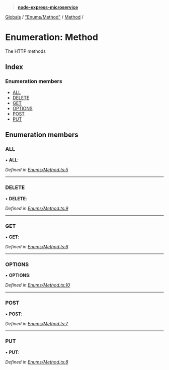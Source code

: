 > **[node-express-microservice](../README.md)**

[Globals](../globals.md) / ["Enums/Method"](../modules/_enums_method_.md) / [Method](_enums_method_.method.md) /

# Enumeration: Method

The HTTP methods

## Index

### Enumeration members

* [ALL](_enums_method_.method.md#all)
* [DELETE](_enums_method_.method.md#delete)
* [GET](_enums_method_.method.md#get)
* [OPTIONS](_enums_method_.method.md#options)
* [POST](_enums_method_.method.md#post)
* [PUT](_enums_method_.method.md#put)

## Enumeration members

###  ALL

• **ALL**:

*Defined in [Enums/Method.ts:5](https://github.com/lukebellamy053/express-microservice/blob/f7a5771/src/Enums/Method.ts#L5)*

___

###  DELETE

• **DELETE**:

*Defined in [Enums/Method.ts:9](https://github.com/lukebellamy053/express-microservice/blob/f7a5771/src/Enums/Method.ts#L9)*

___

###  GET

• **GET**:

*Defined in [Enums/Method.ts:6](https://github.com/lukebellamy053/express-microservice/blob/f7a5771/src/Enums/Method.ts#L6)*

___

###  OPTIONS

• **OPTIONS**:

*Defined in [Enums/Method.ts:10](https://github.com/lukebellamy053/express-microservice/blob/f7a5771/src/Enums/Method.ts#L10)*

___

###  POST

• **POST**:

*Defined in [Enums/Method.ts:7](https://github.com/lukebellamy053/express-microservice/blob/f7a5771/src/Enums/Method.ts#L7)*

___

###  PUT

• **PUT**:

*Defined in [Enums/Method.ts:8](https://github.com/lukebellamy053/express-microservice/blob/f7a5771/src/Enums/Method.ts#L8)*